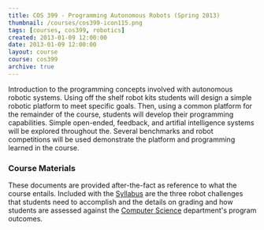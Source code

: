 ```yaml
---
title: COS 399 - Programming Autonomous Robots (Spring 2013)
thumbnail: /courses/cos399-icon115.png
tags: [courses, cos399, robotics]
created: 2013-01-09 12:00:00
date: 2013-01-09 12:00:00
layout: course
course: cos399
archive: true
---
```

Introduction to the programming concepts involved with autonomous robotic systems. Using off the shelf robot kits students will design a simple robotic platform to meet specific goals. Then, using a common platform for the remainder of the course, students will develop their programming capabilities. Simple open-ended, feedback, and artifial intelligence systems will be explored throughout the. Several benchmarks and robot competitions will be used demonstrate the platform and programming learned in the course.

### Course Materials

These documents are provided after-the-fact as reference to what the course entails. Included with the [Syllabus]({{site.fileurl}}/cos399/COS399-S13-01-Syllabus.pdf) are the three robot challenges that students need to accomplish and the details on grading and how students are assessed against the [Computer Science](http://usm.maine.edu/cos) department's program outcomes.
